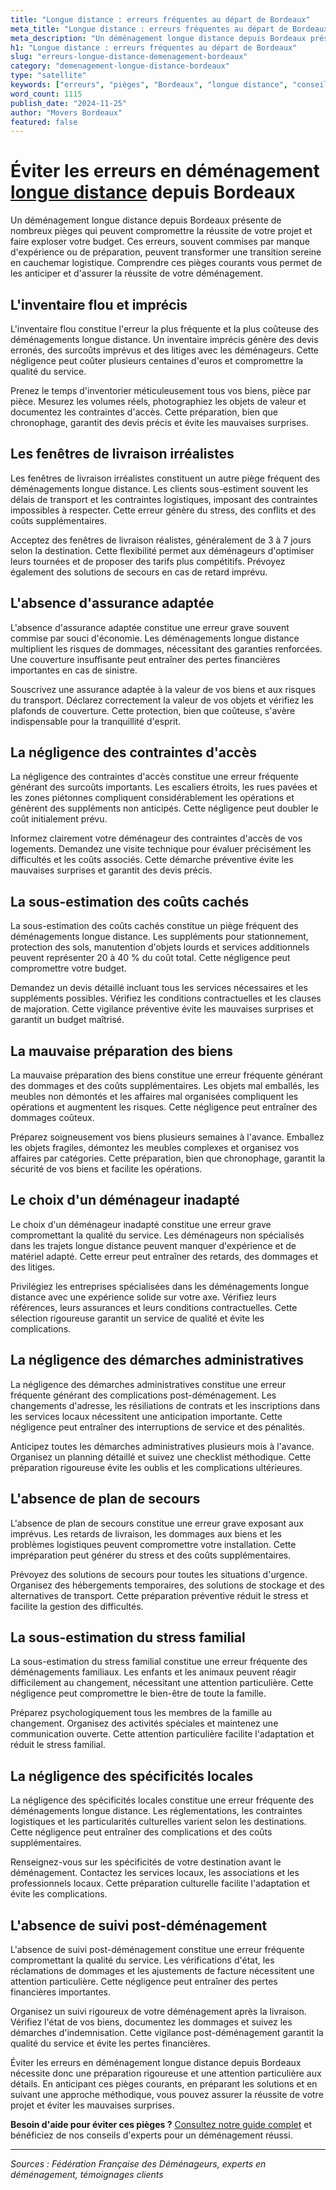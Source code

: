 ```yaml
---
title: "Longue distance : erreurs fréquentes au départ de Bordeaux"
meta_title: "Longue distance : erreurs fréquentes au départ de Bordeaux"
meta_description: "Un déménagement longue distance depuis Bordeaux présente de nombreux pièges qui peuvent compromettre la réussite de votre projet et faire exploser vot."
h1: "Longue distance : erreurs fréquentes au départ de Bordeaux"
slug: "erreurs-longue-distance-demenagement-bordeaux"
category: "demenagement-longue-distance-bordeaux"
type: "satellite"
keywords: ["erreurs", "pièges", "Bordeaux", "longue distance", "conseils"]
word_count: 1115
publish_date: "2024-11-25"
author: "Movers Bordeaux"
featured: false
---
```



# Éviter les erreurs en déménagement [longue distance](/blog/longue-distance/guide) depuis Bordeaux

Un déménagement longue distance depuis Bordeaux présente de nombreux pièges qui peuvent compromettre la réussite de votre projet et faire exploser votre budget. Ces erreurs, souvent commises par manque d'expérience ou de préparation, peuvent transformer une transition sereine en cauchemar logistique. Comprendre ces pièges courants vous permet de les anticiper et d'assurer la réussite de votre déménagement.

## L'inventaire flou et imprécis

L'inventaire flou constitue l'erreur la plus fréquente et la plus coûteuse des déménagements longue distance. Un inventaire imprécis génère des devis erronés, des surcoûts imprévus et des litiges avec les déménageurs. Cette négligence peut coûter plusieurs centaines d'euros et compromettre la qualité du service.

Prenez le temps d'inventorier méticuleusement tous vos biens, pièce par pièce. Mesurez les volumes réels, photographiez les objets de valeur et documentez les contraintes d'accès. Cette préparation, bien que chronophage, garantit des devis précis et évite les mauvaises surprises.

## Les fenêtres de livraison irréalistes

Les fenêtres de livraison irréalistes constituent un autre piège fréquent des déménagements longue distance. Les clients sous-estiment souvent les délais de transport et les contraintes logistiques, imposant des contraintes impossibles à respecter. Cette erreur génère du stress, des conflits et des coûts supplémentaires.

Acceptez des fenêtres de livraison réalistes, généralement de 3 à 7 jours selon la destination. Cette flexibilité permet aux déménageurs d'optimiser leurs tournées et de proposer des tarifs plus compétitifs. Prévoyez également des solutions de secours en cas de retard imprévu.

## L'absence d'assurance adaptée

L'absence d'assurance adaptée constitue une erreur grave souvent commise par souci d'économie. Les déménagements longue distance multiplient les risques de dommages, nécessitant des garanties renforcées. Une couverture insuffisante peut entraîner des pertes financières importantes en cas de sinistre.

Souscrivez une assurance adaptée à la valeur de vos biens et aux risques du transport. Déclarez correctement la valeur de vos objets et vérifiez les plafonds de couverture. Cette protection, bien que coûteuse, s'avère indispensable pour la tranquillité d'esprit.

## La négligence des contraintes d'accès

La négligence des contraintes d'accès constitue une erreur fréquente générant des surcoûts importants. Les escaliers étroits, les rues pavées et les zones piétonnes compliquent considérablement les opérations et génèrent des suppléments non anticipés. Cette négligence peut doubler le coût initialement prévu.

Informez clairement votre déménageur des contraintes d'accès de vos logements. Demandez une visite technique pour évaluer précisément les difficultés et les coûts associés. Cette démarche préventive évite les mauvaises surprises et garantit des devis précis.

## La sous-estimation des coûts cachés

La sous-estimation des coûts cachés constitue un piège fréquent des déménagements longue distance. Les suppléments pour stationnement, protection des sols, manutention d'objets lourds et services additionnels peuvent représenter 20 à 40 % du coût total. Cette négligence peut compromettre votre budget.

Demandez un devis détaillé incluant tous les services nécessaires et les suppléments possibles. Vérifiez les conditions contractuelles et les clauses de majoration. Cette vigilance préventive évite les mauvaises surprises et garantit un budget maîtrisé.

## La mauvaise préparation des biens

La mauvaise préparation des biens constitue une erreur fréquente générant des dommages et des coûts supplémentaires. Les objets mal emballés, les meubles non démontés et les affaires mal organisées compliquent les opérations et augmentent les risques. Cette négligence peut entraîner des dommages coûteux.

Préparez soigneusement vos biens plusieurs semaines à l'avance. Emballez les objets fragiles, démontez les meubles complexes et organisez vos affaires par catégories. Cette préparation, bien que chronophage, garantit la sécurité de vos biens et facilite les opérations.

## Le choix d'un déménageur inadapté

Le choix d'un déménageur inadapté constitue une erreur grave compromettant la qualité du service. Les déménageurs non spécialisés dans les trajets longue distance peuvent manquer d'expérience et de matériel adapté. Cette erreur peut entraîner des retards, des dommages et des litiges.

Privilégiez les entreprises spécialisées dans les déménagements longue distance avec une expérience solide sur votre axe. Vérifiez leurs références, leurs assurances et leurs conditions contractuelles. Cette sélection rigoureuse garantit un service de qualité et évite les complications.

## La négligence des démarches administratives

La négligence des démarches administratives constitue une erreur fréquente générant des complications post-déménagement. Les changements d'adresse, les résiliations de contrats et les inscriptions dans les services locaux nécessitent une anticipation importante. Cette négligence peut entraîner des interruptions de service et des pénalités.

Anticipez toutes les démarches administratives plusieurs mois à l'avance. Organisez un planning détaillé et suivez une checklist méthodique. Cette préparation rigoureuse évite les oublis et les complications ultérieures.

## L'absence de plan de secours

L'absence de plan de secours constitue une erreur grave exposant aux imprévus. Les retards de livraison, les dommages aux biens et les problèmes logistiques peuvent compromettre votre installation. Cette impréparation peut générer du stress et des coûts supplémentaires.

Prévoyez des solutions de secours pour toutes les situations d'urgence. Organisez des hébergements temporaires, des solutions de stockage et des alternatives de transport. Cette préparation préventive réduit le stress et facilite la gestion des difficultés.

## La sous-estimation du stress familial

La sous-estimation du stress familial constitue une erreur fréquente des déménagements familiaux. Les enfants et les animaux peuvent réagir difficilement au changement, nécessitant une attention particulière. Cette négligence peut compromettre le bien-être de toute la famille.

Préparez psychologiquement tous les membres de la famille au changement. Organisez des activités spéciales et maintenez une communication ouverte. Cette attention particulière facilite l'adaptation et réduit le stress familial.

## La négligence des spécificités locales

La négligence des spécificités locales constitue une erreur fréquente des déménagements longue distance. Les réglementations, les contraintes logistiques et les particularités culturelles varient selon les destinations. Cette négligence peut entraîner des complications et des coûts supplémentaires.

Renseignez-vous sur les spécificités de votre destination avant le déménagement. Contactez les services locaux, les associations et les professionnels locaux. Cette préparation culturelle facilite l'adaptation et évite les complications.

## L'absence de suivi post-déménagement

L'absence de suivi post-déménagement constitue une erreur fréquente compromettant la qualité du service. Les vérifications d'état, les réclamations de dommages et les ajustements de facture nécessitent une attention particulière. Cette négligence peut entraîner des pertes financières importantes.

Organisez un suivi rigoureux de votre déménagement après la livraison. Vérifiez l'état de vos biens, documentez les dommages et suivez les démarches d'indemnisation. Cette vigilance post-déménagement garantit la qualité du service et évite les pertes financières.

Éviter les erreurs en déménagement longue distance depuis Bordeaux nécessite donc une préparation rigoureuse et une attention particulière aux détails. En anticipant ces pièges courants, en préparant les solutions et en suivant une approche méthodique, vous pouvez assurer la réussite de votre projet et éviter les mauvaises surprises.

**Besoin d'aide pour éviter ces pièges ?** [Consultez notre guide complet](/blog/demenagement-entreprise-bordeaux/demenagement-entreprise-bordeaux-guide) et bénéficiez de nos conseils d'experts pour un déménagement réussi.

---

*Sources : Fédération Française des Déménageurs, experts en déménagement, témoignages clients*
